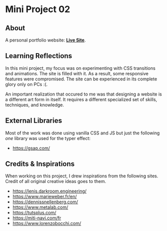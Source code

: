 # Mini Project 02

## About

A personal portfolio website: **[Live Site](https://zeeshan777.github.io/GITHUB-ABDULLAHZEESHAN_SCIFOR/mini-projects/mini-project-02/portfolio/)**.

## Learning Reflections

In this mini project, my focus was on experimenting with CSS transitions and animations. The site is filled with it. As a result, some responsive features were compromised. The site can be experienced in its complete glory only on PCs :(.

An important realization that occured to me was that designing a website is a different art form in itself. It requires a different specialized set of skills, techniques, and knowledge. 

## External Libraries

Most of the work was done using vanilla CSS and JS but just the following *one* library was used for the typer effect:

- <https://gsap.com/> 

## Credits & Inspirations

When working on this project, I drew inspirations from the following sites. Credit of all original creative ideas goes to them. 

- <https://lenis.darkroom.engineering/>
- <https://www.marieweber.fr/en/>
- <https://dennissnellenberg.com/>
- <https://www.metalab.com/>
- <https://tutsplus.com/>
- <https://miti-navi.com/fr>
- <https://www.lorenzobocchi.com/>
